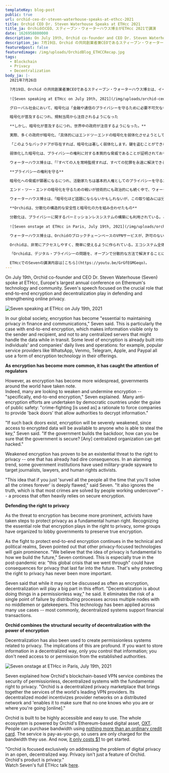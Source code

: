 ```yaml
---
templateKey: blog-post
public: true
url: orchid-ceo-dr-steven-waterhouse-speaks-at-ethcc-2021
title: Orchid CEO Dr. Steven Waterhouse Speaks at ETHcc 2021
title_ja: OrchidのCEO、スティーブン・ウォーターハウス博士がETHcc 2021で講演
date: 1626958800000
description: On July 19th, Orchid co-founder and CEO Dr. Steven Waterhouse (Seven) spoke at ETHcc, Europe’s largest annual conference on Ethereum’s technology and community.
description_ja: 7月19日、Orchid の共同創業者兼CEOであるスティーブン・ウォーターハウス博士は、イーサリアムの技術とコミュニティに関するヨーロッパ最大の年次カンファレンスであるETHccに登壇した。
featuredpost: false
featuredimage: /img/uploads/OrchidBlog_ETHCCRecap.jpg
tags:
  - Blockchain
  - Privacy
  - Decentralization
body_ja: |-
  2021年7月26日

  7月19日、Orchid の共同創業者兼CEOであるスティーブン・ウォーターハウス博士は、イーサリアムの技術とコミュニティに関するヨーロッパ最大の年次カンファレンスであるETHccに登壇した。ウォーターハウス博士のスピーチでは、エンドツーエンドの暗号化と分散化が、オンライン・プライバシーを守り、強化する上で果たす重要な役割について述べた。
  
  ![Seven speaking at ETHcc on July 19th, 2021](/img/uploads/orchid-ceo-dr-steven-waterhouse-speaks-at-ethcc-2021-img1.png)

  グローバル社会において、暗号化は「金融や通信のプライバシーを守るために必要不可欠なものになっています」とウォーターハウス博士は指摘した。特にエンド・ツー・エンドの暗号化では、送信者と受信者だけが情報を見ることができ、転送中のデータを扱う中央のサーバーには情報が見えない。例えば、WhatsApp、Venmo、Telegram、Apple、Paypalなどのサービスプロバイダーは、それぞれのサービスに何らかの暗号化技術を採用している。

  暗号化が普及するにつれ、規制当局から注目されるようになった

  **しかし、暗号化が普及するにつれ、世界中の政府が注目するようになった。**

  実際、多くの政府が暗号化、「具体的にはエンドツーエンドの暗号化を弱体化させようとしています」とウォーターハウス博士は説明する。 民主主義国では、公共の安全を名目に、暗号化対策が行われている。「犯罪対策を理由に、当局が情報を解読できるような "バックドア "を企業に提供さています。」

  「このようなバックドアが存在すれば、暗号化は著しく弱体化します。鍵を盗むことができれば誰でも暗号化されたデータへのアクセスが可能になるからです」とウォーターハウス博士は述べている。「もし政府がバックドアを作ったら、政府が安全だということをどうやって確認できるのだろうか？どんな中央集権的な組織でもハッキングされる可能性があります。」

  弱体化した暗号化は、プライバシーの権利に対する本質的な脅威であることが証明されており、すでに悲惨な結果を招いている。憂慮すべき傾向として、一部の政府機関は軍用のスパイウェアを使用してジャーナリスト、弁護士、人権活動家を標的にしている。

  ウォーターハウス博士は、「『すべての人を常時監視すれば、すべての犯罪を永遠に解決できる』という考え方には、深い欠陥があります」と述べた。

  **プライバシーの権利を守る**

  暗号化への脅威が顕著になるにつれ、活動家たちは基本的人権としてのプライバシーを守るための手段を講じてきた。プライバシーの権利において暗号化が重要な役割を果たすことを認識し、真の暗号化を維持するよう政府に働きかけるために組織したグループも存在する。

  エンド・ツー・エンドの暗号化を守るための戦いが技術的にも政治的にも続く中で、ウォーターハウス博士は、他のプライバシー重視の技術が注目を集めるだろうと指摘している。「私たちは、プライバシーという考え方は、未来をどのように構築するかという基本的なことだと考えています。これは、パンデミック後の時代に特に言えることであり、私たちが経験したこの世界的な危機は、将来にわたってプライバシーに影響を与える可能性があります。だからこそ、プライバシーの権利を守ることがかつてないほど重要になっています。」

  ウォーターハウス博士は、「暗号化ほど話題にならないかもしれないが、この取り組みには分散化が大きな役割を果たす」と述べている。"分散化 "とは、許可のない方法で物事を行うことだ。中間管理者やゲートキーパーのいない複数のノードにプロセスを分散させることで、単一障害点（Single Point of Failure）のリスクを排除することができる。この技術は、多くのユースケースに応用されている。最も一般的な分散型システムは、金融取引をサポートするものだ。

  **Orchidは、分散化の構造的な安全性と暗号化の力を組み合わせたもの**

  分散化は、プライバシーに関するパーミッションレスシステムの構築にも利用されている。この意味するところは非常に大きい。非中央集権的な方法で情報を保存する場合、その情報をコントロールするのは自分だけであり、確立された当局へのアクセスや許可は必要ない。
  
  ![Seven onstage at ETHcc in Paris, July 19th, 2021](/img/uploads/orchid-ceo-dr-steven-waterhouse-speaks-at-ethcc-2021-img2.png)

  ウォーターハウス博士は、OrchidのブロックチェーンベースのVPNサービスが、許可のない分散型システムのセキュリティと、プライバシーに対する基本的な権利をどのように組み合わせているかを説明した。Orchidは、世界の主要なVPNプロバイダーのサービスをまとめた分散型のプライバシーマーケットプレイス。その分散型モデルは、分散型ネットワーク上のプロバイダーネットワークにインセンティブを与え、「ユーザーがが誰なのか、（オンライン上で）どこに行くのかを、誰にも知られないようにすることを可能にします。」

  Orchidは、非常にアクセスしやすく、簡単に使えるように作られている。エコシステム全体は、OrchidのEthereumベースのデジタル資産である[OXT](https://www.ja.orchid.com/oxt/)によって支えられいて、ユーザーは[通常のクレジットカード](https://blog.orchid.com/how-to-start-using-orchids-crypto-vpn-in-seconds/#:~:text=Once%20you've%20got%20the,That's%20it!)だけで帯域幅を購入することができる。また、このサービスは従量制なので、ユーザーは使用した分の帯域だけが請求される。今なら、[たったの1ドル](https://blog.orchid.com/starting-today-it-only-costs-1-to-get-started-with-orchid/)で始められる。

  「Orchidは、デジタル・プライバシーの問題を、オープンで分散的な方法で解決することに特化しています。プライバシーはOrchidの単なる機能ではありません。Orchidの製品はプライバシーなのです。」

  ETHccでのSevenの講演内容は[こちら](https://youtu.be/GrGfEGMGeqo)。
---
```

On July 19th, Orchid co-founder and CEO Dr. Steven Waterhouse (Seven) spoke at ETHcc, Europe's largest annual conference on Ethereum's technology and community. Seven's speech focused on the crucial role that end-to-end encryption and decentralization play in defending and strengthening online privacy.

![Seven speaking at ETHcc on July 19th, 2021](/img/uploads/orchid-ceo-dr-steven-waterhouse-speaks-at-ethcc-2021-img1.png)

In our global society, encryption has become "essential to maintaining privacy in finance and communications," Seven said. This is particularly the case with end-to-end encryption, which makes information visible only to the sender and recipient, and not to any centralized servers that might handle the data while in transit. Some level of encryption is already built into individuals' and companies' daily lives and operations: for example, popular service providers like WhatsApp, Venmo, Telegram, Apple, and Paypal all use a form of encryption technology in their offerings.

**As encryption has become more common, it has caught the attention of regulators**

However, as encryption has become more widespread, governments around the world have taken note.\
Indeed, many are looking to weaken and undermine encryption -- "specifically, end-to-end encryption," Seven explained.  Many anti-encryption efforts are undertaken by democratic countries under the guise of public safety: "crime-fighting [is used as] a rationale to force companies to provide 'back doors' that allow authorities to decrypt information."

"If such back doors exist, encryption will be severely weakened, since access to encrypted data will be available to anyone who is able to steal the key," Seven said. "If the government builds the backdoor, how can you be sure that the government is secure? [Any] centralized organization can get hacked."

Weakened encryption has proven to be an existential threat to the right to privacy -- one that has already had dire consequences. In an alarming trend, some government institutions have used military-grade spyware to target journalists, lawyers, and human rights activists.

"This idea that if you just 'surveil all the people all the time that you'll solve all the crimes forever' is deeply flawed," said Seven. "It also ignores the truth, which is that most crimes are solved by people working undercover" -- a process that often heavily relies on secure encryption.

**Defending the right to privacy**

As the threat to encryption has become more prominent, activists have taken steps to protect privacy as a fundamental human right. Recognizing the essential role that encryption plays in the right to privacy, some groups have organized to lobby governments to preserve true encryption.

As the fight to protect end-to-end encryption continues in the technical and political realms, Seven pointed out that other privacy-focused technologies will gain prominence. "We believe that the idea of privacy is fundamental to how we build the future," Seven continued. This is especially true in the post-pandemic era: "this global crisis that we went through" could have consequences for privacy that last far into the future. That's why protecting the right to privacy has never been more important.

Seven said that while it may not be discussed as often as encryption, decentralization will play a big part in this effort. "Decentralization is about doing things in a permissionless way," he said. It eliminates the risk of a single point of failure by distributing processes across multiple nodes with no middlemen or gatekeepers. This technology has been applied across many use cases -- most commonly, decentralized systems support financial transactions.

**Orchid combines the structural security of decentralization with the power of encryption**

Decentralization has also been used to create permissionless systems related to privacy. The implications of this are profound. If you want to store information in a decentralized way, only you control that information; you don't need access to or permission from the established authorities.

![Seven onstage at ETHcc in Paris, July 19th, 2021](/img/uploads/orchid-ceo-dr-steven-waterhouse-speaks-at-ethcc-2021-img2.png)

Seven explained how Orchid's blockchain-based VPN service combines the security of permissionless, decentralized systems with the fundamental right to privacy. "Orchid is a decentralized privacy marketplace that brings together the services of the world's leading VPN providers. Its decentralized model incentivizes provider networks on a distributed network and 'enables it to make sure that no one knows who you are or where you're going [online]."

Orchid is built to be highly accessible and easy to use. The whole ecosystem is powered by Orchid's Ethereum-based digital asset, [OXT](https://www.orchid.com/oxt). People can purchase bandwidth using [nothing more than an ordinary credit card](/how-to-start-using-orchids-crypto-vpn-in-seconds/#:~:text=Once%20you've%20got%20the,That's%20it!). The service is pay-as-you-go, so users are only charged for the bandwidth they use. And now, [it only costs $1](/starting-today-it-only-costs-1-to-get-started-with-orchid/) to get started.

"Orchid is focused exclusively on addressing the problem of digital privacy in an open, decentralized way. Privacy isn't just a feature of Orchid. Orchid's product is privacy."\
Watch Seven's full ETHcc talk [here](https://youtu.be/GrGfEGMGeqo).
